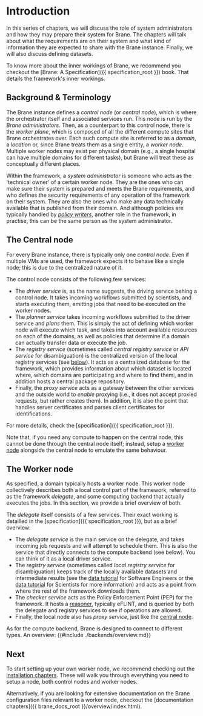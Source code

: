 # Introduction
In this series of chapters, we will discuss the role of system administrators and how they may prepare their system for Brane. The chapters will talk about what the requirements are on their system and what kind of information they are expected to share with the Brane instance. Finally, we will also discuss defining datasets.

To know more about the inner workings of Brane, we recommend you checkout the [Brane: A Specification]({{ specification_root }}) book. That details the framework's inner workings.


## Background & Terminology
The Brane instance defines a _control node_ (or _central node_), which is where the orchestrator itself and associated services run. This node is run by the _Brane administrators_. Then, as a counterpart to this control node, there is the _worker plane_, which is composed of all the different compute sites that Brane orchestrates over. Each such compute site is referred to as a _domain_, a _location_ or, since Brane treats them as a single entity, a _worker node_. Multiple worker nodes may exist per physical domain (e.g., a single hospital can have multiple domains for different tasks), but Brane will treat these as conceptually different places.

Within the framework, a _system administrator_ is someone who acts as the 'technical owner' of a certain worker node. They are the ones who can make sure their system is prepared and meets the Brane requirements, and who defines the security requirements of any operation of the framework on their system. They are also the ones who make any data technically available that is published from their domain. And although policies are typically handled by [_policy writers_](../policy-experts/introduction.md), another role in the framework, in practise, this can be the same person as the system administrator.


## The Central node
For every Brane instance, there is typically only one _control node_. Even if multiple VMs are used, the framework expects it to behave like a single node; this is due to the centralized nature of it.

The control node consists of the following few services:
- The _driver service_ is, as the name suggests, the driving service behing a control node. It takes incoming workflows submitted by scientists, and starts executing them, emitting jobs that need to be executed on the worker nodes.
- The _planner service_ takes incoming workflows submitted to the driver service and _plans_ them. This is simply the act of defining which worker node will execute which task, and takes into account available resources on each of the domains, as well as policies that determine if a domain can actually transfer data or execute the job.
- The _registry service_ (sometimes called _central registry service_ or _API service_ for disambiguation) is the centralized version of the local registry services (see [below](#the-worker-node)). It acts as a centralized database for the framework, which provides information about which dataset is located where, which domains are participating and where to find them<small><small><small><sup><a href="../assets/img/domains-and-where-to-find-them.jpg">1</a></sub></small></small></small>, and in addition hosts a central package repository.
- Finally, the _proxy service_ acts as a gateway between the other services and the outside world to _enable_ proxying (i.e., it does not accept proxied requests, but rather creates them). In addition, it is also the point that handles server certificates and parses client certificates for identifications.

For more details, check the [specification]({{ specification_root }}).

Note that, if you need any compute to happen on the central node, this cannot be done through the central node itself; instead, setup a [worker node](#the-worker-node) alongside the central node to emulate the same behaviour.


## The Worker node
As specified, a domain typically hosts a worker node. This worker node collectively describes both a local control part of the framework, referred to as the framework _delegate_, and some computing backend that actually executes the jobs. In this section, we provide a brief overview of both.

The _delegate_ itself consists of a few services. Their exact working is detailled in the [specification]({{ specification_root }}), but as a brief overview:
- The _delegate service_ is the main service on the delegate, and takes incoming job requests and will attempt to schedule them. This is also the service that directly connects to the compute backend (see below). You can think of it as a local driver service.
- The _registry service_ (sometimes called _local registry service_ for disambiguation) keeps track of the locally available datasets and intermediate results (see the [data tutorial](../software-engineers/data.md) for Software Engineers or the [data tutorial](../scientists/bscript/datasets.md) for Scientists for more information) and acts as a point from where the rest of the framework downloads them.
- The _checker service_ acts as the Policy Enforcement Point (PEP) for the framework. It hosts a [reasoner](https://github.com/BraneFramework/policy-reasoner), typically eFLINT, and is queried by both the delegate and registry services to see if operations are allowed.
- Finally, the local node also has _proxy service_, just like the [central node](#the-central-node).

As for the compute backend, Brane is designed to connect to different types. An overview:
{{#include ./backends/overview.md}}


## Next
To start setting up your own worker node, we recommend checking out the [installation chapters](./installation/introduction.md). These will walk you through everything you need to setup a node, both control nodes and worker nodes.

Alternatively, if you are looking for extensive documentation on the Brane configuration files relevant to a worker node, checkout the [documentation chapters]({{  brane_docs_root }}/overview/index.html).



<img hidden src="../assets/img/domains-and-where-to-find-them.jpg" alt="meme" width="1"/>
